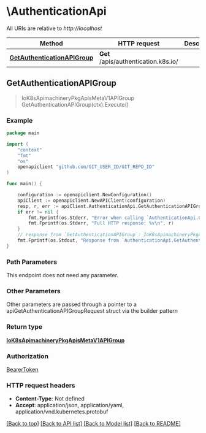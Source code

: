 # \AuthenticationApi

All URIs are relative to *http://localhost*

Method | HTTP request | Description
------------- | ------------- | -------------
[**GetAuthenticationAPIGroup**](AuthenticationApi.md#GetAuthenticationAPIGroup) | **Get** /apis/authentication.k8s.io/ | 



## GetAuthenticationAPIGroup

> IoK8sApimachineryPkgApisMetaV1APIGroup GetAuthenticationAPIGroup(ctx).Execute()





### Example

```go
package main

import (
    "context"
    "fmt"
    "os"
    openapiclient "github.com/GIT_USER_ID/GIT_REPO_ID"
)

func main() {

    configuration := openapiclient.NewConfiguration()
    apiClient := openapiclient.NewAPIClient(configuration)
    resp, r, err := apiClient.AuthenticationApi.GetAuthenticationAPIGroup(context.Background()).Execute()
    if err != nil {
        fmt.Fprintf(os.Stderr, "Error when calling `AuthenticationApi.GetAuthenticationAPIGroup``: %v\n", err)
        fmt.Fprintf(os.Stderr, "Full HTTP response: %v\n", r)
    }
    // response from `GetAuthenticationAPIGroup`: IoK8sApimachineryPkgApisMetaV1APIGroup
    fmt.Fprintf(os.Stdout, "Response from `AuthenticationApi.GetAuthenticationAPIGroup`: %v\n", resp)
}
```

### Path Parameters

This endpoint does not need any parameter.

### Other Parameters

Other parameters are passed through a pointer to a apiGetAuthenticationAPIGroupRequest struct via the builder pattern


### Return type

[**IoK8sApimachineryPkgApisMetaV1APIGroup**](IoK8sApimachineryPkgApisMetaV1APIGroup.md)

### Authorization

[BearerToken](../README.md#BearerToken)

### HTTP request headers

- **Content-Type**: Not defined
- **Accept**: application/json, application/yaml, application/vnd.kubernetes.protobuf

[[Back to top]](#) [[Back to API list]](../README.md#documentation-for-api-endpoints)
[[Back to Model list]](../README.md#documentation-for-models)
[[Back to README]](../README.md)


